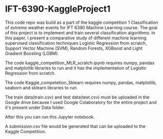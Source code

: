 # IFT-6390-KaggleProject1

This code repo was build as a part of the kaggle competition 1 Classification of extreme weather events for IFT 6390 Machine Learning course. The goal of this project is to implement and train several classification algorithms. In this paper, I present a comparative study of different machine learning supervised classification techniques Logistic Regression from scratch, Support Vector Machine (SVM), Random Forests, XGBoost and Light Gradient Boosting (LGBM). 

The code kaggle_competition_MLR_scratch.ipynb requires numpy, pandas and matplotlib libraries to run and it has the implementation of Logistic Regression from scratch.

The code Kaggle_competetion_Sklearn requires numpy, pandas, matplotlib, seaborn and sklearn libraries to run.

The train data(train.csv) and test data(test.csv) must be uploaded in the Google drive because I used Google Colaboratory for the entire project and it's present under Data folder.

After this you can run this Jupyter notebook.

A submission.csv file would be generated that can be uploaded to the Kaggle Competition.




